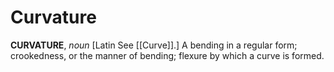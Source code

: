 # Curvature

**CURVATURE**, _noun_ \[Latin See [[Curve]].\] A bending in a regular form; crookedness, or the manner of bending; flexure by which a curve is formed.
